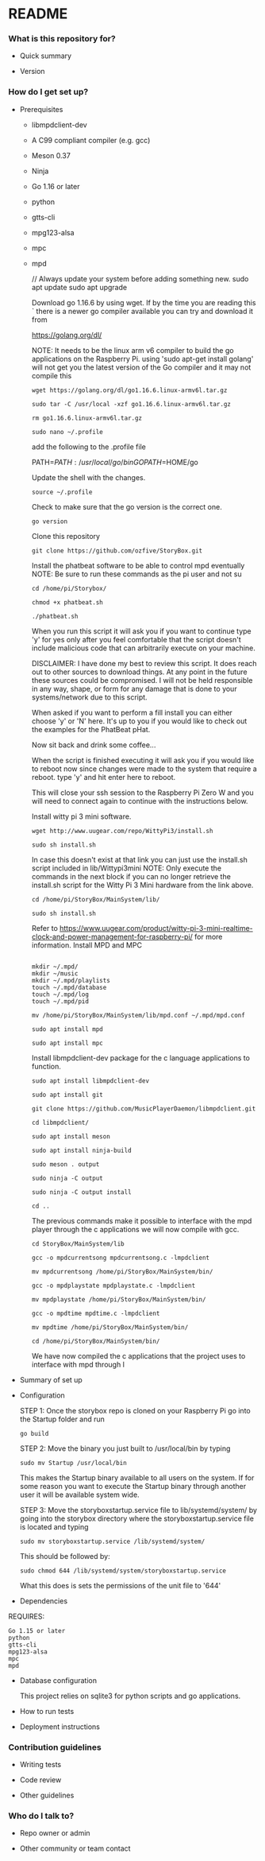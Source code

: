 # README #

### What is this repository for? ###

* Quick summary

* Version

### How do I get set up? ###

* Prerequisites
		
	* libmpdclient-dev
	* A C99 compliant compiler (e.g. gcc)
	* Meson 0.37
	* Ninja
	* Go 1.16 or later
	* python
	* gtts-cli
	* mpg123-alsa
	* mpc
	* mpd

		// Always update your system before adding something new.
		sudo apt update
		sudo apt upgrade

		Download go 1.16.6 by using wget. If by the time you are reading this  `
		there is a newer go compiler available you can try and download it from

		https://golang.org/dl/

		NOTE: It needs to be the linux arm v6 compiler to build the go applications on
		the Raspberry Pi. using 'sudo apt-get install golang' will not get you the
		latest version of the Go compiler and it may not compile this 

		```shell
		wget https://golang.org/dl/go1.16.6.linux-armv6l.tar.gz
		
		sudo tar -C /usr/local -xzf go1.16.6.linux-armv6l.tar.gz

		rm go1.16.6.linux-armv6l.tar.gz

		sudo nano ~/.profile
		```

		add the following to the .profile file

		PATH=$PATH:/usr/local/go/bin
		GOPATH=$HOME/go

		Update the shell with the changes.
		```shell
		source ~/.profile
		```

		Check to make sure that the go version is the correct one.
		```shell
		go version
		```
		Clone this repository
		```shell
		git clone https://github.com/ozfive/StoryBox.git
		```

		Install the phatbeat software to be able to control mpd eventually
		NOTE: Be sure to run these commands as the pi user and not su
		```shell
		cd /home/pi/Storybox/

		chmod +x phatbeat.sh

		./phatbeat.sh
		```
		When you run this script it will ask you if you want to continue
		type 'y' for yes only after you feel comfortable that the script
		doesn't include malicious code that can arbitrarily execute on 
		your machine.

		DISCLAIMER: I have done my best to review this script. It does
		reach out to other sources to download things. At any point in
		the future these sources could be compromised. I will not be 
		held responsible in any way, shape, or form for any damage that
		is done to your systems/network due to this script. 

		When asked if you want to perform a fill install you can either choose
		'y' or 'N' here. It's up to you if you would like to check out the
		examples for the PhatBeat pHat.

		Now sit back and drink some coffee...

		When the script is finished executing it will ask you if you would
		like to reboot now since changes were made to the system that
		require a reboot. type 'y' and hit enter here to reboot.

		This will close your ssh session to the Raspberry Pi Zero W and
		you will need to connect again to continue with the instructions
		below.

		Install witty pi 3 mini software.
		```shell
		wget http://www.uugear.com/repo/WittyPi3/install.sh

		sudo sh install.sh

		```
		In case this doesn't exist at that link you can just use
		the install.sh script included in lib/Wittypi3mini
		NOTE: Only execute the commands in the next block if you can
		no longer retrieve the install.sh script for the Witty Pi 3
		Mini hardware from the link above.
		```shell
		cd /home/pi/StoryBox/MainSystem/lib/

		sudo sh install.sh
		```

		Refer to https://www.uugear.com/product/witty-pi-3-mini-realtime-clock-and-power-management-for-raspberry-pi/ for more information.
		Install MPD and MPC

		```shell

		mkdir ~/.mpd/
		mkdir ~/music
		mkdir ~/.mpd/playlists
		touch ~/.mpd/database
		touch ~/.mpd/log
		touch ~/.mpd/pid

		mv /home/pi/StoryBox/MainSystem/lib/mpd.conf ~/.mpd/mpd.conf

		sudo apt install mpd

		sudo apt install mpc
		```
		Install libmpdclient-dev package for the c language applications to function.

		```shell
		sudo apt install libmpdclient-dev
		
		sudo apt install git

		git clone https://github.com/MusicPlayerDaemon/libmpdclient.git
		
		cd libmpdclient/
		
		sudo apt install meson

		sudo apt install ninja-build

		sudo meson . output
		
		sudo ninja -C output
		
		sudo ninja -C output install

		cd ..
		```

		The previous commands make it possible to interface with the mpd player 
		through the c applications we will now compile with gcc.

		```shell
		cd StoryBox/MainSystem/lib

		gcc -o mpdcurrentsong mpdcurrentsong.c -lmpdclient
		
		mv mpdcurrentsong /home/pi/StoryBox/MainSystem/bin/

		gcc -o mpdplaystate mpdplaystate.c -lmpdclient

		mv mpdplaystate /home/pi/StoryBox/MainSystem/bin/

		gcc -o mpdtime mpdtime.c -lmpdclient

		mv mpdtime /home/pi/StoryBox/MainSystem/bin/

		cd /home/pi/StoryBox/MainSystem/bin/
		```

		We have now compiled the c applications that the project uses to interface with mpd through l

* Summary of set up

* Configuration
	
	STEP 1: Once the storybox repo is cloned on your Raspberry Pi go into the Startup folder and run 

	```
	go build
	```

	STEP 2: Move the binary you just built to /usr/local/bin by typing 

	```
	sudo mv Startup /usr/local/bin
	```

	This makes the Startup binary available to all users on the system. If for some reason you want to
	execute the Startup binary through another user it will be available system wide.

	STEP 3: Move the storyboxstartup.service file to lib/systemd/system/ by going into the storybox 
	directory where the storyboxstartup.service file is located and typing 

	```
	sudo mv storyboxstartup.service /lib/systemd/system/ 
	```
	This should be followed by:

	```
	sudo chmod 644 /lib/systemd/system/storyboxstartup.service
	```

	What this does is sets the permissions of the unit file to '644'

* Dependencies

REQUIRES:

	Go 1.15 or later
	python
	gtts-cli
	mpg123-alsa
	mpc
	mpd

* Database configuration

	This project relies on sqlite3 for python scripts and go applications.

* How to run tests

* Deployment instructions

### Contribution guidelines ###

* Writing tests

* Code review

* Other guidelines

### Who do I talk to? ###

* Repo owner or admin

* Other community or team contact